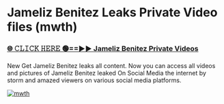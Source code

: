 # Jameliz Benitez Leaks Private Video files (mwth)

<h3><a href="https://mediafirerr.pages.dev?q=Jameliz+Benitez&ref=R42" rel="nofollow">🌐 𝙲𝙻𝙸𝙲𝙺 𝙷𝙴𝚁𝙴 🟢==►► Jameliz Benitez Private Videos</a></h3>

New Get Jameliz Benitez leaks all content. Now you can access all videos and pictures of Jameliz Benitez leaked On Social Media the internet by storm and amazed viewers on various social media platforms.

[![mwth](https://github.com/user-attachments/assets/26341bd8-4b91-4a20-822e-3fd5d525dd40)](https://mediafirerr.pages.dev?q=Jameliz+Benitez&ref=R42)

